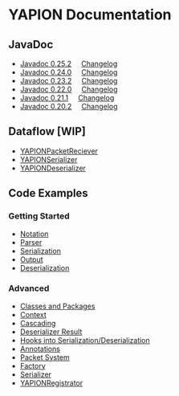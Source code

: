 # YAPION Documentation

## JavaDoc

* [Javadoc 0.25.2](javadoc/v0.25.2/) &nbsp; &nbsp; [Changelog](changelog/0.25.0.md)
* [Javadoc 0.24.0](javadoc/v0.24.0/) &nbsp; &nbsp; [Changelog](changelog/0.24.0.md)
* [Javadoc 0.23.2](javadoc/v0.23.2/) &nbsp; &nbsp; [Changelog](changelog/0.23.0.md)
* [Javadoc 0.22.0](javadoc/v0.22.0/) &nbsp; &nbsp; [Changelog](changelog/0.22.0.md)
* [Javadoc 0.21.1](javadoc/v0.21.1/) &nbsp; &nbsp; [Changelog](changelog/0.21.0.md)
* [Javadoc 0.20.2](javadoc/v0.20.2/) &nbsp; &nbsp; [Changelog](changelog/0.20.0.md)

## Dataflow [WIP]

* [YAPIONPacketReciever](dataflow/YAPIONPacketReciever.md)
* [YAPIONSerializer](dataflow/YAPIONSerializer.md)
* [YAPIONDeserializer](dataflow/YAPIONDeserializer.md)

## Code Examples

### Getting Started

* [Notation](examples/basics/Notation.md)
* [Parser](examples/basics/Parser.md)
* [Serialization](examples/basics/Serialization.md)
* [Output](examples/basics/Output.md)
* [Deserialization](examples/basics/Deserialization.md)

### Advanced

* [Classes and Packages](examples/advanced/TypeReMapper.md)
* [Context](examples/advanced/Context.md)
* [Cascading](examples/advanced/Cascading.md)
* [Deserializer Result](examples/advanced/DeserializationResult.md)
* [Hooks into Serialization/Deserialization](examples/advanced/MethodAnnotations.md)
* [Annotations](examples/advanced/Annotation.md)
* [Packet System](examples/advanced/YAPIONPacket.md)
* [Factory](examples/advanced/FactoryAPI.md)
* [Serializer](examples/advanced/SerializerAPI.md)
* [YAPIONRegistrator](examples/advanced/YAPIONRegistrator.md)